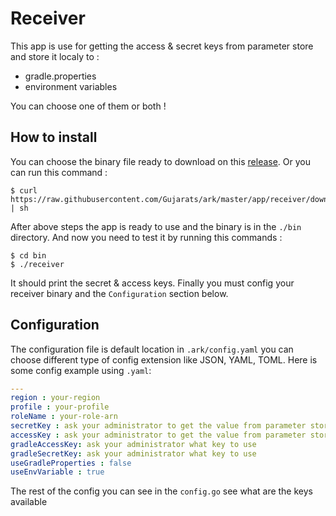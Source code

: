 # Receiver 
This app is use for getting the access & secret keys from parameter store and store it localy to : 
 - gradle.properties
 - environment variables

You can choose one of them or both !

## How to install

You can choose the binary file ready to download on this [release](https:/github.com/Gujarats/ark/release).
Or you can run this command : 

``` shell
$ curl https://raw.githubusercontent.com/Gujarats/ark/master/app/receiver/downloader.sh | sh
```

After above steps the app is ready to use and the binary is in the `./bin` directory. And now you need to test it by running this commands :

```shell
$ cd bin
$ ./receiver
```

It should print the secret & access keys. Finally you must config your receiver binary and the `Configuration` section below.

## Configuration

The configuration file is default location in `.ark/config.yaml` you can choose different type of config extension like JSON, YAML, TOML. Here is some config example using `.yaml`: 

```yaml
---
region : your-region 
profile : your-profile 
roleName : your-role-arn 
secretKey : ask your administrator to get the value from parameter store using defined key
accessKey : ask your administrator to get the value from parameter store using defined key
gradleAccessKey: ask your administrator what key to use 
gradleSecretKey: ask your administrator what key to use 
useGradleProperties : false
useEnvVariable : true

```

The rest of the config you can see in the `config.go` see what are the keys available
